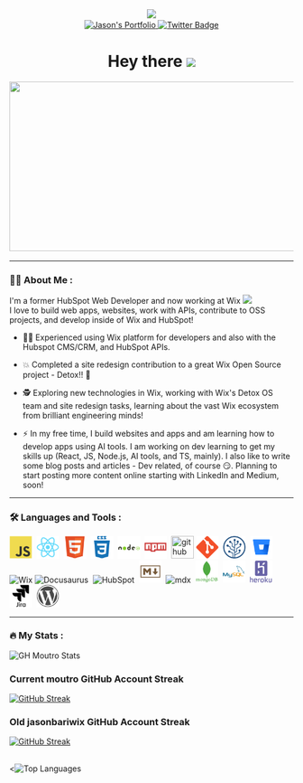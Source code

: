 <div id="header" align="center">
  
  <img src="https://media.giphy.com/media/M9gbBd9nbDrOTu1Mqx/giphy.gif" width="100" />

  <div id="badges">
    <a href="https://www.jasonbariamis.com">
      <img src="https://img.shields.io/badge/Jason's Portfolio-red?style=for-the-badge&logo=portfolio&logoColor=white" alt="Jason's Portfolio"/>
    </a>
    <a href="https://twitter.com/JsonBarDev">
      <img src="https://img.shields.io/badge/Twitter-blue?style=for-the-badge&logo=twitter&logoColor=white" alt="Twitter Badge"/>
    </a>
  </div>
  
<!--   <img src="https://komarev.com/ghpvc/?username=moutro&style=flat-square&color=blue" alt=""/> -->
  
  <h1>
  Hey there
    <img src="https://media.giphy.com/media/hvRJCLFzcasrR4ia7z/giphy.gif" width="30px"/>
  </h1>
  
</div>

<div align="center">
  <img src="https://media.giphy.com/media/dWesBcTLavkZuG35MI/giphy.gif" width="600" height="300"/>
</div>

---

### :man_technologist: About Me :

I'm a former HubSpot Web Developer and now working at Wix <img src="https://media.giphy.com/media/WUlplcMpOCEmTGBtBW/giphy.gif" width="30">  
I love to build web apps, websites, work with APIs, contribute to OSS projects, and develop inside of Wix and HubSpot!

- 👨‍🎨 Experienced using Wix platform for developers and also with the Hubspot CMS/CRM, and HubSpot APIs.

- 💥 Completed a site redesign contribution to a great Wix Open Source project - Detox!! 🌠

- 🕵️ Exploring new technologies in Wix, working with Wix's Detox OS team and site redesign tasks, learning about the vast Wix ecosystem from brilliant engineering minds!

- :zap: In my free time, I build websites and apps and am learning how to develop apps using AI tools. I am working on dev learning to get my skills up (React, JS, Node.js, AI tools, and TS, mainly). I also like to write some blog posts and articles - Dev related, of course 😏. Planning to start posting more content online starting with LinkedIn and Medium, soon!

---

### :hammer_and_wrench: Languages and Tools :
<div>
  <img src="https://github.com/devicons/devicon/blob/master/icons/javascript/javascript-original.svg" title="JavaScript" alt="JavaScript" width="40" height="40"/>&nbsp;
  <img src="https://github.com/devicons/devicon/blob/master/icons/react/react-original.svg" title="React.js" alt="React" width="40" height="40"/>&nbsp;
  <img src="https://github.com/devicons/devicon/blob/master/icons/html5/html5-original.svg" title="HTML5" alt="HTML" width="40" height="40"/>&nbsp;
  <img src="https://github.com/devicons/devicon/blob/master/icons/css3/css3-plain-wordmark.svg"  title="CSS3" alt="CSS" width="40" height="40"/>&nbsp;
  <img src="https://github.com/devicons/devicon/blob/master/icons/nodejs/nodejs-original-wordmark.svg" title="NodeJS" alt="NodeJS" width="40" height="40"/>&nbsp;
  <img src="https://github.com/devicons/devicon/blob/master/icons/npm/npm-original-wordmark.svg" title="npm" alt="npm" width="40" height="40"/>&nbsp;
  <img src="https://www.vectorlogo.zone/logos/github/github-icon.svg" title="github" width="40" height="40"/>
  <img src="https://github.com/devicons/devicon/blob/master/icons/git/git-plain.svg" title="Git" alt="Git" width="40" height="40"/>&nbsp;
  <img src="https://github.com/devicons/devicon/blob/master/icons/sourcetree/sourcetree-original.svg" title="Sourcetree" alt="sourcetree" width="40"   height="40"/>&nbsp;
  <img src="https://github.com/devicons/devicon/blob/master/icons/bitbucket/bitbucket-original.svg" title="bitbucket" alt="bitbucket" width="40" height="40"/>&nbsp;
  <img src="https://iconape.com/wp-content/files/ba/371652/svg/371652.svg" title="Wix" alt="Wix" width="40" height="40"/>
  <img src="https://github.com/wappalyzer/wappalyzer/blob/master/src/drivers/webextension/images/icons/docusaurus.svg" title="Docusaurus" alt="Docusaurus" width="40" height="40"/>&nbsp;
  <img src="https://brandeps.com/logo-download/H/HubSpot-logo-vector-01.svg" title="HubSpot" alt="HubSpot" width="40" height="40"/>&nbsp;
  <img src="https://github.com/vscode-icons/vscode-icons/blob/master/icons/file_type_markdown.svg" title="Markdown" alt="Markdown" width="40" height="40"/>&nbsp;
  <img src="https://github.com/gilbarbara/logos/blob/master/logos/mdx.svg" title="mdx" alt="mdx" width="40" height="40"/>&nbsp;
    <img src="https://github.com/devicons/devicon/blob/master/icons/mongodb/mongodb-plain-wordmark.svg" title="MongoDB" alt="MongoDB" width="40" height="40"/>&nbsp;
  <img src="https://github.com/devicons/devicon/blob/master/icons/mysql/mysql-original-wordmark.svg" title="MySQL"  alt="MySQL" width="40" height="40"/>&nbsp;
  <img src="https://github.com/devicons/devicon/blob/master/icons/heroku/heroku-plain-wordmark.svg" title="Heroku" alt="Heroku" width="40" height="40"/>&nbsp;
  <img src="https://github.com/devicons/devicon/blob/master/icons/jira/jira-plain-wordmark.svg" title="Jira" alt="Jira" width="40" height="40"/>&nbsp;
  <img src="https://github.com/devicons/devicon/blob/master/icons/wordpress/wordpress-plain.svg" title="Wordpress" alt="Wordpress" width="40" height="40"/>&nbsp;
</div>

---

### :fire: My Stats :
<!-- [![GitHub Streak](https://streak-stats.demolab.com/?user=moutro&theme=dark)](https://git.io/streak-stats) -->

<!-- [![Anurag's GitHub stats](https://github-readme-stats.vercel.app/api?username=moutro)](https://github.com/moutro/github-readme-stats) -->

![GH Moutro Stats](https://github-stats-alpha.vercel.app/api?username=moutro&cc=000&tc=fff&ic=fff&bc=000)

<div>
  <h3>Current moutro GitHub Account Streak</h3>
  <a href="https://git.io/streak-stats">
    <img src="http://github-readme-streak-stats.herokuapp.com?user=moutro&theme=dark&background=000000" alt="GitHub Streak">
  </a>
</div>
<!-- [![GitHub Streak](http://github-readme-streak-stats.herokuapp.com?user=moutro&theme=dark&background=000000)](https://git.io/streak-stats)
 -->

<div>
  <h3>Old jasonbariwix GitHub Account Streak</h3>
  <a href="https://git.io/streak-stats">
    <img src="http://github-readme-streak-stats.herokuapp.com?user=jasonbariwix&theme=dark&background=000000" alt="GitHub Streak">
  </a>
</div>

<br>

<!-- ![Jason’s GitHub stats](https://github-readme-stats.vercel.app/api?username=moutro&count_private=true&theme=tokyonight&show_icons=true) -->

<![![Top Languages](https://github-readme-stats.vercel.app/api/top-langs/?username=moutro&langs_count=8)](https://github.com/jasonbariwix/github-readme-stats&theme=radical)

<!-- [![GitHub Trends SVG](https://api.githubtrends.io/user/svg/moutro/langs)](https://githubtrends.io) -->




<!-- ### Hi there, I'm Jason and I love to build web apps, websites, work with APIs and develop inside of Wix and HubSpot! 👋


- 🔭 I’m currently working on a really cool JavaScript Course (to *finally* become strong in JS) and building a Swagger API
- 🔭 I just finished a really cool Git-GitHub course to refresh my skills and using both on real-world projects now!
- 🌱 I’m currently learning how to use Velo in Wix to build more complex websites and API integrations with HubSpot
- 👯 I’m looking to collaborate on Vanilla JS projects - my goal for 2022 is to be a solid JS developer
- 🤔 I’m looking for help with improving my JS skills by collaborating with other devs on JS projects together
- 💬 Ask me about ...
- 📫 How to reach me: Info on profile page
- 😄 Hobbies: ...
- ⚡ Fun fact: ...
 -->
